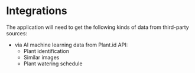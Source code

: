 # Integrations

The application will need to get the following kinds of data from third-party sources:

- via AI machine learning data from Plant.id API:
  - Plant identification
  - Similar images
  - Plant watering schedule

